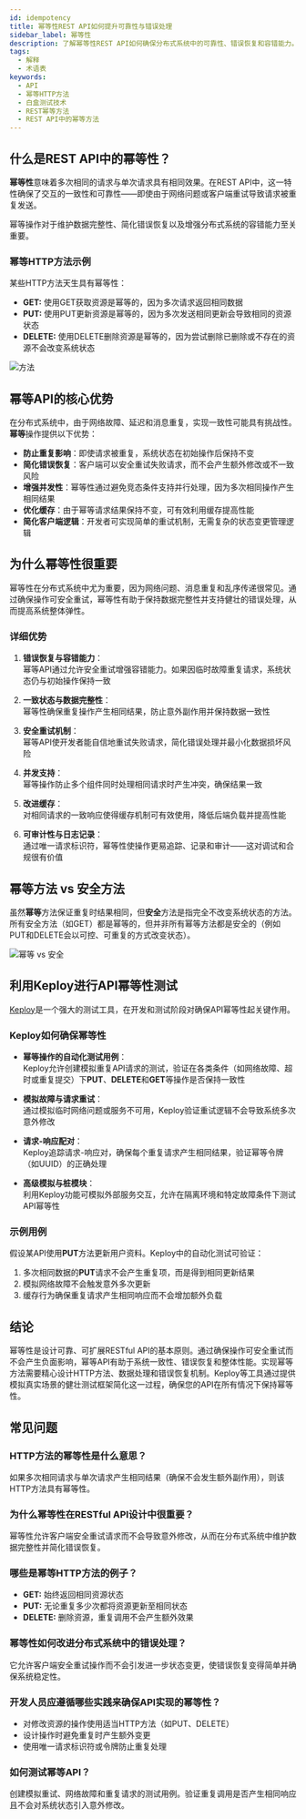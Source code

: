 ```yaml
---
id: idempotency
title: 幂等性REST API如何提升可靠性与错误处理
sidebar_label: 幂等性
description: 了解幂等性REST API如何确保分布式系统中的可靠性、错误恢复和容错能力。探索幂等方法的最佳实践与测试策略。
tags:
  - 解释
  - 术语表
keywords:
  - API
  - 幂等HTTP方法
  - 白盒测试技术
  - REST幂等方法
  - REST API中的幂等方法
---
```


## 什么是REST API中的幂等性？

**幂等性**意味着多次相同的请求与单次请求具有相同效果。在REST API中，这一特性确保了交互的一致性和可靠性——即使由于网络问题或客户端重试导致请求被重复发送。

幂等操作对于维护数据完整性、简化错误恢复以及增强分布式系统的容错能力至关重要。

### 幂等HTTP方法示例

某些HTTP方法天生具有幂等性：

- **GET:** 使用GET获取资源是幂等的，因为多次请求返回相同数据
- **PUT:** 使用PUT更新资源是幂等的，因为多次发送相同更新会导致相同的资源状态
- **DELETE:** 使用DELETE删除资源是幂等的，因为尝试删除已删除或不存在的资源不会改变系统状态

![方法](https://www.hubspot.com/hs-fs/hubfs/Google%20Drive%20Integration/Idempotent%20Api%20Draft-1.png?width=650&name=Idempotent%20Api%20Draft-1.png)

## 幂等API的核心优势

在分布式系统中，由于网络故障、延迟和消息重复，实现一致性可能具有挑战性。**幂等**操作提供以下优势：

- **防止重复影响**：即使请求被重复，系统状态在初始操作后保持不变
- **简化错误恢复**：客户端可以安全重试失败请求，而不会产生额外修改或不一致风险
- **增强并发性**：幂等性通过避免竞态条件支持并行处理，因为多次相同操作产生相同结果
- **优化缓存**：由于幂等请求结果保持不变，可有效利用缓存提高性能
- **简化客户端逻辑**：开发者可实现简单的重试机制，无需复杂的状态变更管理逻辑

## 为什么幂等性很重要

幂等性在分布式系统中尤为重要，因为网络问题、消息重复和乱序传递很常见。通过确保操作可安全重试，幂等性有助于保持数据完整性并支持健壮的错误处理，从而提高系统整体弹性。

### 详细优势

1. **错误恢复与容错能力**：  
   幂等API通过允许安全重试增强容错能力。如果因临时故障重复请求，系统状态仍与初始操作保持一致

2. **一致状态与数据完整性**：  
   幂等性确保重复操作产生相同结果，防止意外副作用并保持数据一致性

3. **安全重试机制**：  
   幂等API使开发者能自信地重试失败请求，简化错误处理并最小化数据损坏风险

4. **并发支持**：  
   幂等操作防止多个组件同时处理相同请求时产生冲突，确保结果一致

5. **改进缓存**：  
   对相同请求的一致响应使得缓存机制可有效使用，降低后端负载并提高性能

6. **可审计性与日志记录**：  
   通过唯一请求标识符，幂等性使操作更易追踪、记录和审计——这对调试和合规很有价值

## 幂等方法 vs 安全方法

虽然**幂等**方法保证重复时结果相同，但**安全**方法是指完全不改变系统状态的方法。所有安全方法（如GET）都是幂等的，但并非所有幂等方法都是安全的（例如PUT和DELETE会以可控、可重复的方式改变状态）。

![幂等 vs 安全](https://encrypted-tbn0.gstatic.com/images?q=tbn:ANd9GcSNpJRr8DjkwYCknq1yp0PNVbGQ9Gy0rcBwtg&s)

## 利用Keploy进行API幂等性测试

[Keploy](https://keploy.io)是一个强大的测试工具，在开发和测试阶段对确保API幂等性起关键作用。

### Keploy如何确保幂等性

- **幂等操作的自动化测试用例**：  
   Keploy允许创建模拟重复API请求的测试，验证在各类条件（如网络故障、超时或重复提交）下**PUT**、**DELETE**和**GET**等操作是否保持一致性

- **模拟故障与请求重试**：  
   通过模拟临时网络问题或服务不可用，Keploy验证重试逻辑不会导致系统多次意外修改

- **请求-响应配对**：  
   Keploy追踪请求-响应对，确保每个重复请求产生相同结果，验证幂等令牌（如UUID）的正确处理

- **高级模拟与桩模块**：  
   利用Keploy功能可模拟外部服务交互，允许在隔离环境和特定故障条件下测试API幂等性

### 示例用例

假设某API使用**PUT**方法更新用户资料。Keploy中的自动化测试可验证：

1. 多次相同数据的**PUT**请求不会产生重复项，而是得到相同更新结果
2. 模拟网络故障不会触发意外多次更新
3. 缓存行为确保重复请求产生相同响应而不会增加额外负载

## 结论

幂等性是设计可靠、可扩展RESTful API的基本原则。通过确保操作可安全重试而不会产生负面影响，幂等API有助于系统一致性、错误恢复和整体性能。实现幂等方法需要精心设计HTTP方法、数据处理和错误恢复机制。Keploy等工具通过提供模拟真实场景的健壮测试框架简化这一过程，确保您的API在所有情况下保持幂等性。

## 常见问题

### HTTP方法的幂等性是什么意思？

如果多次相同请求与单次请求产生相同结果（确保不会发生额外副作用），则该HTTP方法具有幂等性。

### 为什么幂等性在RESTful API设计中很重要？

幂等性允许客户端安全重试请求而不会导致意外修改，从而在分布式系统中维护数据完整性并简化错误恢复。

### 哪些是幂等HTTP方法的例子？

- **GET:** 始终返回相同资源状态
- **PUT:** 无论重复多少次都将资源更新至相同状态
- **DELETE:** 删除资源，重复调用不会产生额外效果

### 幂等性如何改进分布式系统中的错误处理？

它允许客户端安全重试操作而不会引发进一步状态变更，使错误恢复变得简单并确保系统稳定性。

### 开发人员应遵循哪些实践来确保API实现的幂等性？

- 对修改资源的操作使用适当HTTP方法（如PUT、DELETE）
- 设计操作时避免重复时产生额外变更
- 使用唯一请求标识符或令牌防止重复处理

### 如何测试幂等API？

创建模拟重试、网络故障和重复请求的测试用例。验证重复调用是否产生相同响应且不会对系统状态引入意外修改。